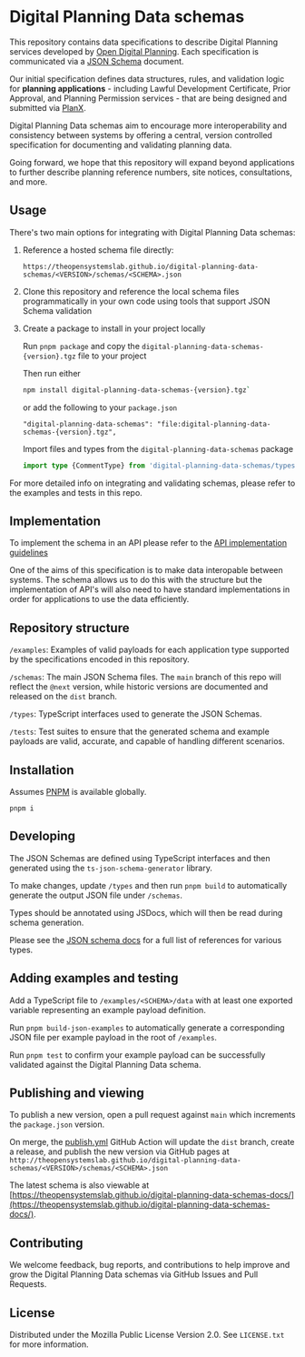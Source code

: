 # Digital Planning Data schemas

This repository contains data specifications to describe Digital Planning services developed by [Open Digital Planning](https://opendigitalplanning.org/). Each specification is communicated via a [JSON Schema](https://json-schema.org/) document.

Our initial specification defines data structures, rules, and validation logic for **planning applications** - including Lawful Development Certificate, Prior Approval, and Planning Permission services - that are being designed and submitted via [PlanX](https://www.planx.uk/).

Digital Planning Data schemas aim to encourage more interoperability and consistency between systems by offering a central, version controlled specification for documenting and validating planning data.

Going forward, we hope that this repository will expand beyond applications to further describe planning reference numbers, site notices, consultations, and more.

## Usage

There's two main options for integrating with Digital Planning Data schemas:

1. Reference a hosted schema file directly:

   `https://theopensystemslab.github.io/digital-planning-data-schemas/<VERSION>/schemas/<SCHEMA>.json`

1. Clone this repository and reference the local schema files programmatically in your own code using tools that support JSON Schema validation

1. Create a package to install in your project locally

   Run `pnpm package` and copy the `digital-planning-data-schemas-{version}.tgz` file to your project

   Then run either

   ```sh
   npm install digital-planning-data-schemas-{version}.tgz`
   ```

   or add the following to your `package.json`

   ```
   "digital-planning-data-schemas": "file:digital-planning-data-schemas-{version}.tgz",
   ```

   Import files and types from the `digital-planning-data-schemas` package

   ```ts
   import type {CommentType} from 'digital-planning-data-schemas/types/schemas/postSubmissionApplication/enums/CommentType.ts';
   ```

For more detailed info on integrating and validating schemas, please refer to the examples and tests in this repo.

## Implementation

To implement the schema in an API please refer to the [API implementation guidelines](/IMPLEMENTATION.md)

One of the aims of this specification is to make data interopable between systems. The schema allows us to do this with the structure but the implementation of API's will also need to have standard implementations in order for applications to use the data efficiently.

## Repository structure

`/examples`: Examples of valid payloads for each application type supported by the specifications encoded in this repository.

`/schemas`: The main JSON Schema files. The `main` branch of this repo will reflect the `@next` version, while historic versions are documented and released on the `dist` branch.

`/types`: TypeScript interfaces used to generate the JSON Schemas.

`/tests`: Test suites to ensure that the generated schema and example payloads are valid, accurate, and capable of handling different scenarios.

## Installation

Assumes [PNPM](https://pnpm.io/) is available globally.

```shell
pnpm i
```

## Developing

The JSON Schemas are defined using TypeScript interfaces and then generated using the `ts-json-schema-generator` library.

To make changes, update `/types` and then run `pnpm build` to automatically generate the output JSON file under `/schemas`.

Types should be annotated using JSDocs, which will then be read during schema generation.

Please see the [JSON schema docs](https://json-schema.org/understanding-json-schema/reference/) for a full list of references for various types.

## Adding examples and testing

Add a TypeScript file to `/examples/<SCHEMA>/data` with at least one exported variable representing an example payload definition.

Run `pnpm build-json-examples` to automatically generate a corresponding JSON file per example payload in the root of `/examples`.

Run `pnpm test` to confirm your example payload can be successfully validated against the Digital Planning Data schema.

## Publishing and viewing

To publish a new version, open a pull request against `main` which increments the `package.json` version.

On merge, the [publish.yml](https://github.com/theopensystemslab/digital-planning-data-schemas/blob/main/.github/workflows/publish.yml) GitHub Action will update the `dist` branch, create a release, and publish the new version via GitHub pages at `http://theopensystemslab.github.io/digital-planning-data-schemas/<VERSION>/schemas/<SCHEMA>.json`

The latest schema is also viewable at [https://theopensystemslab.github.io/digital-planning-data-schemas-docs/](https://theopensystemslab.github.io/digital-planning-data-schemas-docs/).

## Contributing

We welcome feedback, bug reports, and contributions to help improve and grow the Digital Planning Data schemas via GitHub Issues and Pull Requests.

## License

Distributed under the Mozilla Public License Version 2.0. See `LICENSE.txt` for more information.
